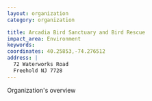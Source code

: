 ```yaml
---
layout: organization
category: organization

title: Arcadia Bird Sanctuary and Bird Rescue
impact_area: Environment
keywords: 
coordinates: 40.25853,-74.276512
address: |
  72 Waterworks Road
  Freehold NJ 7728
---
```

Organization's overview
